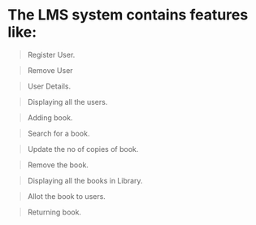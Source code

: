 # The LMS system contains features like:
> Register User.

> Remove User

> User Details.

> Displaying all the users.

> Adding book.

> Search for a book.

> Update the no of copies of book.

> Remove the book.

> Displaying all the books in Library.

> Allot the book to users.

> Returning book.
